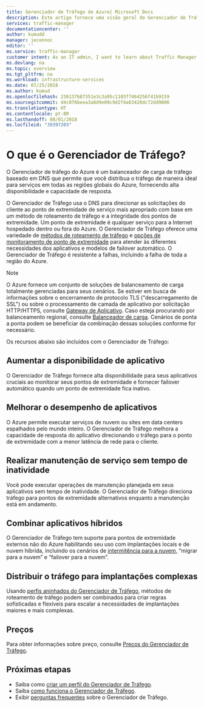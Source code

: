 ```yaml
---
title: Gerenciador de Tráfego do Azure| Microsoft Docs
description: Este artigo fornece uma visão geral do Gerenciador de Tráfego do Azure. Descubra se ele é a escolha certa para balancear a carga do tráfego de usuário para seu aplicativo.
services: traffic-manager
documentationcenter: ''
author: kumudd
manager: jeconnoc
editor: ''
ms.service: traffic-manager
customer intent: As an IT admin, I want to learn about Traffic Manager and what I can use it for.
ms.devlang: na
ms.topic: overview
ms.tgt_pltfrm: na
ms.workload: infrastructure-services
ms.date: 07/25/2018
ms.author: kumud
ms.openlocfilehash: 236137b87351e3c3a95c1103f7464256f41b9159
ms.sourcegitcommit: d4c076beea3a8d9e09c9d2f4a63428dc72dd9806
ms.translationtype: HT
ms.contentlocale: pt-BR
ms.lasthandoff: 08/01/2018
ms.locfileid: "39397203"
---
```

# <a name="what-is-traffic-manager"></a>O que é o Gerenciador de Tráfego?
O Gerenciador de tráfego do Azure é um balanceador de carga de tráfego baseado em DNS que permite que você distribua o tráfego de maneira ideal para serviços em todas as regiões globais do Azure, fornecendo alta disponibilidade e capacidade de resposta.

O Gerenciador de Tráfego usa o DNS para direcionar as solicitações do cliente ao ponto de extremidade de serviço mais apropriado com base em um método de roteamento de tráfego e a integridade dos pontos de extremidade. Um ponto de extremidade é qualquer serviço para a Internet hospedado dentro ou fora do Azure. O Gerenciador de Tráfego oferece uma variedade de [métodos de roteamento de tráfego](traffic-manager-routing-methods.md) e [opções de monitoramento de ponto de extremidade](traffic-manager-monitoring.md) para atender às diferentes necessidades dos aplicativos e modelos de failover automático. O Gerenciador de Tráfego é resistente a falhas, incluindo a falha de toda a região do Azure.

>[!NOTE]
> O Azure fornece um conjunto de soluções de balanceamento de carga totalmente gerenciadas para seus cenários. Se estiver em busca de informações sobre o encerramento de protocolo TLS ("descarregamento de SSL") ou sobre o processamento de camada de aplicativo por solicitação HTTP/HTTPS, consulte [Gateway de Aplicativo](../application-gateway/application-gateway-introduction.md). Caso esteja procurando por balanceamento regional, consulte [Balanceador de carga](../load-balancer/load-balancer-overview.md). Cenários de ponta a ponta podem se beneficiar da combinação dessas soluções conforme for necessário.

Os recursos abaixo são incluídos com o Gerenciador de Tráfego:

## <a name="increase-application-availability"></a>Aumentar a disponibilidade de aplicativo

O Gerenciador de Tráfego fornece alta disponibilidade para seus aplicativos cruciais ao monitorar seus pontos de extremidade e fornecer failover automático quando um ponto de extremidade fica inativo.
    
## <a name="improve-application-performance"></a>Melhorar o desempenho de aplicativos

O Azure permite executar serviços de nuvem ou sites em data centers espalhados pelo mundo inteiro. O Gerenciador de Tráfego melhora a capacidade de resposta do aplicativo direcionando o tráfego para o ponto de extremidade com a menor latência de rede para o cliente.

## <a name="perform-service-maintenance-without-downtime"></a>Realizar manutenção de serviço sem tempo de inatividade

Você pode executar operações de manutenção planejada em seus aplicativos sem tempo de inatividade. O Gerenciador de Tráfego direciona tráfego para pontos de extremidade alternativos enquanto a manutenção está em andamento.

## <a name="combine-hybrid-applications"></a>Combinar aplicativos híbridos

O Gerenciador de Tráfego tem suporte para pontos de extremidade externos não do Azure habilitando seu uso com implantações locais e de nuvem híbrida, incluindo os cenários de [intermitência para a nuvem](https://azure.microsoft.com/overview/what-is-cloud-bursting/), “migrar para a nuvem” e “failover para a nuvem”.

## <a name="distribute-traffic-for-complex-deployments"></a>Distribuir o tráfego para implantações complexas

Usando [perfis aninhados do Gerenciador de Tráfego](traffic-manager-nested-profiles.md), métodos de roteamento de tráfego podem ser combinados para criar regras sofisticadas e flexíveis para escalar a necessidades de implantações maiores e mais complexas.

## <a name="pricing"></a>Preços

Para obter informações sobre preço, consulte [Preços do Gerenciador de Tráfego](https://azure.microsoft.com/pricing/details/traffic-manager/).


## <a name="next-steps"></a>Próximas etapas

- Saiba como [criar um perfil do Gerenciador de Tráfego](traffic-manager-create-profile.md).
- Saiba [como funciona o Gerenciador de Tráfego](traffic-manager-how-it-works.md).
- Exibir [perguntas frequentes](traffic-manager-FAQs.md) sobre o Gerenciador de Tráfego.




